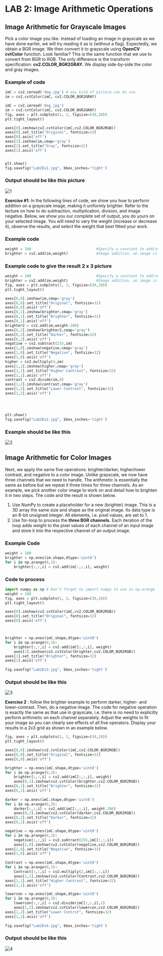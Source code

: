 # LAB 2: Image Arithmetic Operations

## Image Arithmetic for Grayscale Images    

Pick a color image you like. Instead of loading an image in grayscale as we have done earlier, we will try reading it as is (without a flag). Expectedly, we obtain a BGR image. We then convert it to grayscale using **OpenCV cvtColor** function. Look familiar? This is the same function that we use to convert from BGR to RGB. The only difference is the transform specification: **cv2.COLOR_BGR2GRAY.** We display side-by-side the color and gray images.
### Example of code
```python
imC = cv2.imread('dog.jpg') # any kind of picture can be use
im = cv2.cvtColor(imC, cv2.COLOR_BGR2GRAY)
```

```python
imC = cv2.imread('dog.jpg')
im = cv2.cvtColor(imC, cv2.COLOR_BGR2GRAY)
fig, axes = plt.subplots(1, 2, figsize=(30,20))
plt.tight_layout()

axes[0].imshow(cv2.cvtColor(imC,cv2.COLOR_BGR2RGB))
axes[0].set_title("Original", fontsize=32)
axes[0].axis('off')
axes[1].imshow(im,cmap='gray')
axes[1].set_title("Gray", fontsize=32)
axes[1].axis('off')


plt.show()
fig.savefig("Lab2Ex1.jpg", bbox_inches='tight')
```
### Output should be like this picture
![1](https://raw.githubusercontent.com/SunatP/ITCS381_Multimedia/master/Lab2/Lab2Ex1.jpg)

**Exercise #1**: In the following lines of code, we show you how to perform addition on a grayscale image, making it uniformly brighter. Refer to the lecture on how to do subtraction, multiplication, division, and image negative. Below, we show you our complete set of output, you do yours on your selected image. You will need to vary the weight (increase or decrease it), observe the results, and select the weight that best fitted your work.

### Example code
```python
weight = 100                              #Specify a constant to add/subtract to an image
brighter = cv2.add(im,weight)             #Image addition, an image is uniformly brighter
```
### Example code to give the result 2 x 3 picture

```python
weight = 100                              #Specify a constant to add/subtract to an image
brighter = cv2.add(im,weight)             #Image addition, an image is uniformly brighter
fig, axes = plt.subplots(2, 3, figsize=(30,20))
plt.tight_layout()

axes[0,0].imshow(im,cmap='gray')
axes[0,0].set_title("Original", fontsize=32)
axes[0,0].axis('off')
axes[0,1].imshow(brighter,cmap='gray')
axes[0,1].set_title("Brighter", fontsize=32)
axes[0,1].axis('off')
brighter2 = cv2.add(im,weight-200)   
axes[0,2].imshow(brighter2,cmap='gray')
axes[0,2].set_title("Darker", fontsize=32)
axes[0,2].axis('off')
negative = cv2.subtract(255,im)   
axes[1,0].imshow(negative,cmap='gray')
axes[1,0].set_title("Negative", fontsize=32)
axes[1,0].axis('off')
higher = cv2.multiply(4,im)   
axes[1,1].imshow(higher,cmap='gray')
axes[1,1].set_title("Higher Contrast", fontsize=32)
axes[1,1].axis('off')
contrast = cv2.divide(im,8)   
axes[1,2].imshow(contrast,cmap='gray')
axes[1,2].set_title("Lower Contrast", fontsize=32)
axes[1,2].axis('off')




plt.show()
fig.savefig("Lab2Ex2.jpg", bbox_inches='tight')

```
### Example should be like this
![2](https://raw.githubusercontent.com/SunatP/ITCS381_Multimedia/master/Lab2/Lab2Ex2.jpg)

## Image Arithmetic for Color Images


Next, we apply the same five operations: brighter/darker, higher/lower contrast, and negative to a color image. Unlike grayscale, we now have three channels that we need to handle. The arithmetic is essentially the same as before but we repeat it three times for three channels. As an example, we pick another color image to work on and detail how to brighten it in two steps. The code and the result is shown below.

   1. Use NumPy to create a placeholder for a new (brighter) image. This is a 3D array the same size and shape as the original image. Its data type is an 8-bit unsigned integer. All elements, i.e. pixel values, are set to 1.
   2. Use for-loop to process the **three BGR channels.** Each iteration of the loop adds weight to the pixel values of each channel of an input image and store it into the respective channel of an output image.
### Example Code
```python
weight = 100
brighter = np.ones(im.shape,dtype='uint8')
for i in np.arange(0,3):
    brighter[:,:,i] = cv2.add(im[:,:,i], weight)
```


### Code to process
```python
import numpy as np # Don't forget to import numpy to use in np.arange
weight = 100
fig, axes = plt.subplots(1, 2, figsize=(30,20))
plt.tight_layout()

axes[0].imshow(cv2.cvtColor(imC,cv2.COLOR_BGR2RGB))
axes[0].set_title("Original", fontsize=32)
axes[0].axis('off')



brighter = np.ones(imC.shape,dtype='uint8')
for i in np.arange(0,3):
    brighter[:,:,i] = cv2.add(imC[:,:,i], weight)
    axes[1].imshow(cv2.cvtColor(brighter,cv2.COLOR_BGR2RGB))
axes[1].set_title("Brighter", fontsize=32)
axes[1].axis('off')
    
fig.savefig("Lab2Ex3.jpg", bbox_inches='tight')
```

### Output should be like this

![3](https://raw.githubusercontent.com/SunatP/ITCS381_Multimedia/master/Lab2/Lab2Ex3.jpg)

**Exercise 2** : follow the brighter example to perform darker, higher- and lower-contrast. Then, do a negative image. The code for negative operation is exactly the same as that use in grayscale, i.e. there is no need to explicitly perform arithmetic on each channel separately. Adjust the weights to fit your image so you can clearly see effects of all five operators. Display your results in a 2x3 grid as shown in an example below.

```python
fig, axes = plt.subplots(2, 3, figsize=(30,20))
plt.tight_layout()

axes[0,0].imshow(cv2.cvtColor(imC,cv2.COLOR_BGR2RGB))
axes[0,0].set_title("Original", fontsize=32)
axes[0,0].axis('off')

brighter = np.ones(imC.shape,dtype='uint8')
for i in np.arange(0,3):
    brighter[:,:,i] = cv2.add(imC[:,:,i], weight)
    axes[0,1].imshow(cv2.cvtColor(brighter,cv2.COLOR_BGR2RGB))
axes[0,1].set_title("Brighter", fontsize=32)
axes[0,1].axis('off')
    
darker = np.ones(imC.shape,dtype='uint8')
for i in np.arange(0,3):
    darker[:,:,i] = cv2.add(imC[:,:,i], weight-200)
    axes[0,2].imshow(cv2.cvtColor(darker,cv2.COLOR_BGR2RGB))
axes[0,2].set_title("Darker", fontsize=32)
axes[0,2].axis('off') 

negative = np.ones(imC.shape,dtype='uint8')
for i in np.arange(0,3):
    negative[:,:,i] = cv2.subtract(255,imC[:,:,i])
    axes[1,0].imshow(cv2.cvtColor(negative,cv2.COLOR_BGR2RGB))
axes[1,0].set_title("Negative", fontsize=32)
axes[1,0].axis('off')    
    
Contrast = np.ones(imC.shape,dtype='uint8')
for i in np.arange(0,3):
    Contrast[:,:,i] = cv2.multiply(2,imC[:,:,i])
    axes[1,1].imshow(cv2.cvtColor(Contrast,cv2.COLOR_BGR2RGB))
axes[1,1].set_title("Higher Contrast", fontsize=32)
axes[1,1].axis('off')    

lowercon = np.ones(imC.shape,dtype='uint8')
for i in np.arange(0,3):
    lowercon[:,:,i] = cv2.divide(imC[:,:,i],2)
    axes[1,2].imshow(cv2.cvtColor(lowercon,cv2.COLOR_BGR2RGB))
axes[1,2].set_title("Lower Contrst", fontsize=32)
axes[1,2].axis('off')    
    
fig.savefig("Lab2Ex4.jpg", bbox_inches='tight')
```
### Output should be like this
![4](https://raw.githubusercontent.com/SunatP/ITCS381_Multimedia/master/Lab2/Lab2Ex4.jpg)

